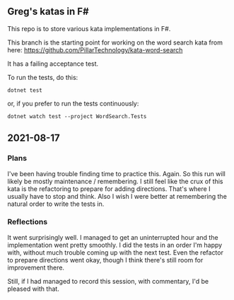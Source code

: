 
## Greg's katas in F#

This repo is to store various kata implementations in F#.

This branch is the starting point for working on the word search kata from here:
https://github.com/PillarTechnology/kata-word-search

It has a failing acceptance test.

To run the tests, do this:

```
dotnet test
```

or, if you prefer to run the tests continuously:

```
dotnet watch test --project WordSearch.Tests
```

## 2021-08-17

### Plans


I've been having trouble finding time to practice this. Again. So this run will
likely be mostly maintenance / remembering. I still feel like the crux of this
kata is the refactoring to prepare for adding directions. That's where I usually
have to stop and think. Also I wish I were better at remembering the natural order
to write the tests in.

### Reflections

It went surprisingly well. I managed to get an uninterrupted hour and the implementation
went pretty smoothly. I did the tests in an order I'm happy with, without much trouble
coming up with the next test. Even the refactor to prepare directions went okay, though
I think there's still room for improvement there.

Still, if I had managed to record this session, with commentary, I'd be pleased with that.
